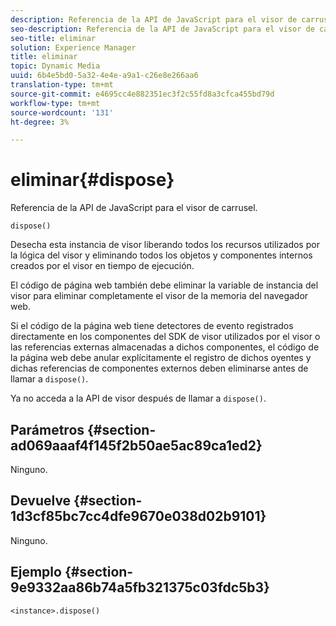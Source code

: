 ```yaml
---
description: Referencia de la API de JavaScript para el visor de carrusel.
seo-description: Referencia de la API de JavaScript para el visor de carrusel.
seo-title: eliminar
solution: Experience Manager
title: eliminar
topic: Dynamic Media
uuid: 6b4e5bd0-5a32-4e4e-a9a1-c26e8e266aa6
translation-type: tm+mt
source-git-commit: e4695cc4e882351ec3f2c55fd8a3cfca455bd79d
workflow-type: tm+mt
source-wordcount: '131'
ht-degree: 3%

---
```



# eliminar{#dispose}

Referencia de la API de JavaScript para el visor de carrusel.

`dispose()`

Desecha esta instancia de visor liberando todos los recursos utilizados por la lógica del visor y eliminando todos los objetos y componentes internos creados por el visor en tiempo de ejecución.

El código de página web también debe eliminar la variable de instancia del visor para eliminar completamente el visor de la memoria del navegador web.

Si el código de la página web tiene detectores de evento registrados directamente en los componentes del SDK de visor utilizados por el visor o las referencias externas almacenadas a dichos componentes, el código de la página web debe anular explícitamente el registro de dichos oyentes y dichas referencias de componentes externos deben eliminarse antes de llamar a `dispose()`.

Ya no acceda a la API de visor después de llamar a `dispose()`.

## Parámetros {#section-ad069aaaf4f145f2b50ae5ac89ca1ed2}

Ninguno.

## Devuelve {#section-1d3cf85bc7cc4dfe9670e038d02b9101}

Ninguno.

## Ejemplo {#section-9e9332aa86b74a5fb321375c03fdc5b3}

```
<instance>.dispose()
```


